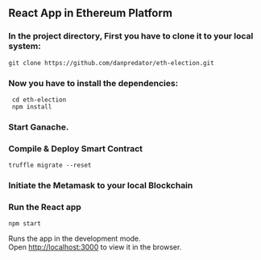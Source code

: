 ## React App in Ethereum Platform

### In the project directory, First you have to clone it to your local system:

 `git clone https://github.com/danpredator/eth-election.git`

### Now you have to install the dependencies:
  ```
   cd eth-election
   npm install
  ```
### Start Ganache.

### Compile & Deploy Smart Contract
  `truffle migrate --reset`

### Initiate the Metamask to your local Blockchain

### Run the React app
  `npm start`
  
Runs the app in the development mode.<br />
Open [http://localhost:3000](http://localhost:3000) to view it in the browser.
